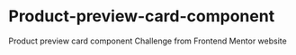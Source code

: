 # Product-preview-card-component
Product preview card component Challenge from Frontend Mentor website 
